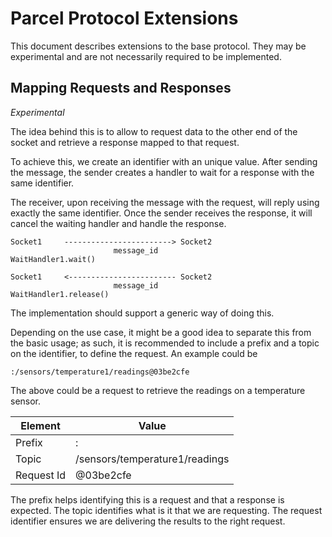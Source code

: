 # Parcel Protocol Extensions

This document describes extensions to the base protocol. They may be experimental and are not necessarily required to be implemented.

## Mapping Requests and Responses

*Experimental*

The idea behind this is to allow to request data to the other end of the socket and retrieve a response mapped to that request.

To achieve this, we create an identifier with an unique value. After sending the message, the sender creates a handler to wait for a response with the same identifier.

The receiver, upon receiving the message with the request, will reply using exactly the same identifier.
Once the sender receives the response, it will cancel the waiting handler and handle the response.

```
Socket1     ------------------------> Socket2
                       message_id
WaitHandler1.wait()

Socket1     <------------------------ Socket2
                       message_id
WaitHandler1.release()
```

The implementation should support a generic way of doing this.

Depending on the use case, it might be a good idea to separate this from the basic usage; as such, it is recommended to include a prefix and a topic on the identifier, to define the request. An example could be

```
:/sensors/temperature1/readings@03be2cfe
```

The above could be a request to retrieve the readings on a temperature sensor.

| Element    | Value                          |
|------------|--------------------------------|
| Prefix     | :                              |
| Topic      | /sensors/temperature1/readings |
| Request Id | @03be2cfe                      |

The prefix helps identifying this is a request and that a response is expected. The topic identifies what is it that we are requesting. The request identifier ensures we are delivering the results to the right request.
